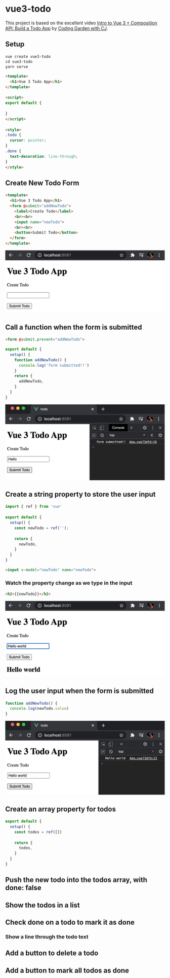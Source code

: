 # vue3-todo

This project is based on the excellent video [Intro to Vue 3 + Composition API: Build a Todo App](https://www.youtube.com/watch?v=rncY1tlWShM) by [Coding Garden with CJ](https://www.youtube.com/channel/UCLNgu_OupwoeESgtab33CCw).

## Setup

```
vue create vue3-todo
cd vue3-todo
yarn serve
```

```html
<template>
  <h1>Vue 3 Todo App</h1>
</template>

<script>
export default {

}
</script>

<style>
.todo {
  cursor: pointer;
}
.done {
  text-decoration: line-through;
}
</style>
```

## Create New Todo Form

```html
<template>
  <h1>Vue 3 Todo App</h1>
  <form @submit="addNewTodo">
    <label>Create Todo</label>
    <br><br>
    <input name="newTodo">
    <br><br>
    <button>Submit Todo</button>
  </form>
</template>
```

![01-create-new-todo-form](./assets/01-create-new-todo-form.jpg)

## Call a function when the form is submitted

```html
<form @submit.prevent="addNewTodo">
```

```javascript
export default {
  setup() {
    function addNewTodo() {
      console.log('form submitted!!')
    }
    return {
      addNewTodo,
    }
  }
}
```

![02-call-a-function-when-the-form-is-submitted](./assets/02-call-a-function-when-the-form-is-submitted.jpg)

## Create a string property to store the user input

```javascript
import { ref } from 'vue'

export default {
  setup() {
    const newTodo = ref('');

    return {
      newTodo,
    }
  }
}
```

```html
<input v-model="newTodo" name="newTodo">
```

### Watch the property change as we type in the input

```html
<h2>{{newTodo}}</h2>
```

![03-watch-the-property-change-as-we-type-in-the-input](./assets/03-watch-the-property-change-as-we-type-in-the-input.jpg)

## Log the user input when the form is submitted

```javascript
function addNewTodo() {
  console.log(newTodo.value)
}
```

![04-log-the-user-input-when-the-form-is-submitted.jpg](./assets/04-log-the-user-input-when-the-form-is-submitted.jpg)

## Create an array property for todos

```javascript
export default {
  setup() {
    const todos = ref([])

    return {
      todos,
    }
  }
}
```

## Push the new todo into the todos array, with done: false

## Show the todos in a list

## Check done on a todo to mark it as done
### Show a line through the todo text

## Add a button to delete a todo

## Add a button to mark all todos as done